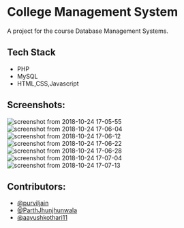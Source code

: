 # College Management System
A project for the course Database Management Systems.

## Tech Stack
- PHP
- MySQL
- HTML,CSS,Javascript

## Screenshots:
![screenshot from 2018-10-24 17-05-55](https://user-images.githubusercontent.com/29770201/47427894-54fe4a00-d7af-11e8-96dd-5e13b88b5824.png)
![screenshot from 2018-10-24 17-06-04](https://user-images.githubusercontent.com/29770201/47427897-5596e080-d7af-11e8-8ee3-72a749bb99b0.png)
![screenshot from 2018-10-24 17-06-12](https://user-images.githubusercontent.com/29770201/47427898-5596e080-d7af-11e8-891b-2e5771b01f89.png)
![screenshot from 2018-10-24 17-06-22](https://user-images.githubusercontent.com/29770201/47427899-562f7700-d7af-11e8-96a4-85578e709852.png)
![screenshot from 2018-10-24 17-06-28](https://user-images.githubusercontent.com/29770201/47427900-562f7700-d7af-11e8-96b7-87445d76ecb3.png)
![screenshot from 2018-10-24 17-07-04](https://user-images.githubusercontent.com/29770201/47427901-562f7700-d7af-11e8-93b5-34573b689dce.png)
![screenshot from 2018-10-24 17-07-13](https://user-images.githubusercontent.com/29770201/47427902-562f7700-d7af-11e8-95a9-e0160930a345.png)



## Contributors:
- [@purviljain](https://github.com/purviljain/)
- [@ParthJhunjhunwala](https://github.com/ParthJhunjhunwala/)
- [@aayushkothari11](https://github.com/aayushkothari11/)


